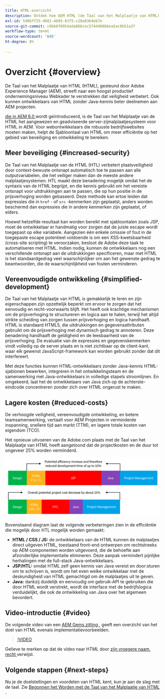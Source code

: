 ```yaml
---
title: HTML-overzicht
description: Ontdek hoe AEM HTML (de Taal van het Malplaatje van HTML) steunt om een productief ondernemingsniveau Webkader te verstrekken dat veiligheid verbetert. Met dit raamwerk kunnen ontwikkelaars van HTML zonder Java-kennis beter deelnemen aan AEM projecten.
exl-id: 5d06ff25-d681-4b95-8375-c28a8364eb7e
source-git-commit: c6bb6f0954ada866cec574d480b6ea5ac0b51a3f
workflow-type: tm+mt
source-wordcount: '645'
ht-degree: 0%

---
```



# Overzicht {#overview}

De Taal van het Malplaatje van HTML (HTML), gesteund door Adobe Experience Manager (AEM), streeft naar een hoogst productief ondernemingsniveau Webkader te verstrekken dat veiligheid verbetert. Ook kunnen ontwikkelaars van HTML zonder Java-kennis beter deelnemen aan AEM projecten.

[ die in AEM 6.0 ](history.md) wordt geïntroduceerd, is de Taal van het Malplaatje van de HTML het aangewezen en geadviseerde server-zijmalplaatjesysteem voor HTML in AEM. Voor webontwikkelaars die robuuste bedrijfswebsites moeten maken, helpt de Sjabloontaal van HTML om meer efficiëntie op het gebied van beveiliging en ontwikkeling te bereiken.

## Meer beveiliging {#increased-security}

De Taal van het Malplaatje van de HTML (HTL) verbetert plaatsveiligheid door context-bewuste ontsnapt automatisch toe te passen aan alle outputvariabelen, die het veiliger maken dan de meeste andere malplaatjesystemen. HTL maakt deze benadering mogelijk omdat het de syntaxis van de HTML begrijpt, en die kennis gebruikt om het vereiste ontsnapt voor uitdrukkingen aan te passen, die op hun positie in de prijsverhoging worden gebaseerd. Deze methode kan ertoe leiden dat expressies die in `href` - of `src` -kenmerken zijn geplaatst, anders worden beschermd dan expressies die in andere kenmerken zijn geplaatst, of elders.

Hoewel hetzelfde resultaat kan worden bereikt met sjabloontalen zoals JSP, moet de ontwikkelaar er handmatig voor zorgen dat de juiste escape wordt toegepast op elke variabele. Aangezien één enkele omissie of fout in de toegepaste escape potentieel voldoende is om een XSS-kwetsbaarheid (cross-site scripting) te veroorzaken, besloot de Adobe deze taak te automatiseren met HTML. Indien nodig, kunnen de ontwikkelaars nog een verschillende ontsnapt aan de uitdrukkingen specificeren, maar met HTML is het standaardgedrag veel waarschijnlijker om aan het gewenste gedrag te beantwoorden, die de waarschijnlijkheid van fouten verminderen.

## Vereenvoudigde ontwikkeling {#simplified-development}

De Taal van het Malplaatje van HTML is gemakkelijk te leren en zijn eigenschappen zijn opzettelijk beperkt om ervoor te zorgen dat het eenvoudig en recht-voorwaarts blijft. Het heeft ook krachtige mechanismen om de prijsverhoging te structureren en logica aan te halen, terwijl het altijd strikte scheiding van zorgen tussen prijsverhoging en logica handhaaft. HTML is standaard HTML5, die uitdrukkingen en gegevensattributen gebruikt om de prijsverhoging met dynamisch gedrag te annoteren. Deze benadering handhaaft de geldigheid en de leesbaarheid van de prijsverhoging. De evaluatie van de expressies en gegevenskenmerken vindt volledig op de server plaats en is niet zichtbaar op de client-kant, waar elk gewenst JavaScript-framework kan worden gebruikt zonder dat dit interfereert.

Met deze functies kunnen HTML-ontwikkelaars zonder Java-kennis HTML-sjablonen bewerken, integreren in het ontwikkelingsteam en de samenwerking met Java-ontwikkelaars in volledige stapels stroomlijnen. En omgekeerd, laat het de ontwikkelaars van Java zich op de achterste-eindcode concentreren zonder zich over HTML ongerust te maken.

## Lagere kosten {#reduced-costs}

De verhoogde veiligheid, vereenvoudigde ontwikkeling, en betere teamsamenwerking, vertaalt voor AEM Projecten in verminderde inspanning, snellere tijd aan markt (TTM), en lagere totale kosten van eigendom (TCO).

Het opnieuw uitvoeren van de Adobe.com plaats met de Taal van het Malplaatje van HTML heeft aangetoond dat de projectkosten en de duur tot ongeveer 25% worden verminderd.

![ efficiënt verhoging en kostendaling ](assets/chlimage_1.png)

Bovenstaand diagram laat de volgende verbeteringen zien in de efficiëntie die mogelijk door HTL mogelijk worden gemaakt:

* **HTML / CSS / JS:** de ontwikkelaars van de HTML kunnen de malplaatjes direct uitgeven HTML, toestaand front-end ontwerpen om rechtstreeks op AEM componenten worden uitgevoerd, die de behoefte aan afzonderlijke implementatie elimineren. Deze aanpak vermindert pijnlijke herhalingen met de full-stack Java-ontwikkelaars.
* **JSP/HTL:** omdat HTML zelf geen kennis van Java vereist en door:sturen om te schrijven is, wordt om het even welke ontwikkelaar met de deskundigheid van HTML gemachtigd om de malplaatjes uit te geven.
* **Java:** dankzij duidelijk en eenvoudig om gebruik-API te gebruiken die door HTML wordt verstrekt, wordt de interface met de bedrijfslogica verduidelijkt, die ook de ontwikkeling van Java over het algemeen bevordert.

## Video-introductie {#video}

De volgende video van een [ AEM Gems zitting ](https://experienceleague.adobe.com/nl/docs/events/experience-manager-gems-recordings/gems2014/aem-introduction-to-htl), geeft een overzicht van het doel van HTML evenals implementatievoorbeelden.

>[!VIDEO](https://video.tv.adobe.com/v/19504/?quality=9)

Gelieve te merken op dat de video naar HTML door [ zijn vroegere naam, recht ](history.md) verwijst.

## Volgende stappen {#next-steps}

Nu je de doelstellingen en voordelen van HTML kent, kun je aan de slag met de taal. Zie [ Begonnen het Worden met de Taal van het Malplaatje van HTML ](getting-started.md).
